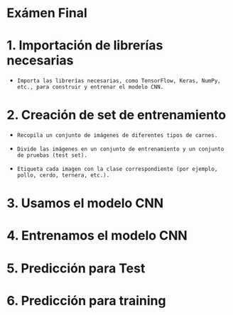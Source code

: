 # Exámen Final

# 1. Importación de librerías necesarias
 -     Importa las librerías necesarias, como TensorFlow, Keras, NumPy, etc., para construir y entrenar el modelo CNN.
# 2. Creación de set de entrenamiento
 -     Recopila un conjunto de imágenes de diferentes tipos de carnes.
 -     Divide las imágenes en un conjunto de entrenamiento y un conjunto de pruebas (test set).
 -     Etiqueta cada imagen con la clase correspondiente (por ejemplo, pollo, cerdo, ternera, etc.).
# 3. Usamos el modelo CNN 
# 4. Entrenamos el modelo CNN
# 5. Predicción para Test
# 6. Predicción para training
